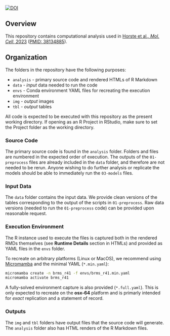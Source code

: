 [![DOI](https://zenodo.org/badge/DOI/10.5281/zenodo.10056210.svg)](https://doi.org/10.5281/zenodo.10056210)

## Overview
This repository contains computational analysis used in [Horste et al., *Mol. Cell*, 2023](https://doi.org/10.1016/j.molcel.2023.11.025) ([PMID: 38134885](https://pubmed.ncbi.nlm.nih.gov/38134885/)).

## Organization
The folders in the repository have the following purposes:

- `analysis` - primary source code and rendered HTMLs of R Markdown
- `data` - *input* data needed to run the code
- `envs` - Conda environment YAML files for recreating the execution environment
- `img` - *output* images
- `tbl` - *output* tables

All code is expected to be executed with this repository as the present working
directory. If opening as an R Project in RStudio, make sure to set the Project 
folder as the working directory.

### Source Code
The primary source code is found in the `analysis` folder. 
Folders and files are numbered in the expected order of execution.
The outputs of the `01-preprocess` files are already included in the `data` folder,
and therefore are not needed to be rerun. Anyone wishing to do further analysis or
replicate the models should be able to immediately run the `03-models` files.

### Input Data
The `data` folder contains the input data. We provide clean versions of the tables
corresponding to the output of the scripts in `01-preprocess`. Raw data versions 
(needed to run the `01-preprocess` code) can be provided upon reasonable request.

### Execution Environment
The R instance used to execute the files is captured both in the rendered RMDs themselves
(see **Runtime Details** section in HTMLs) and provided as YAML files in the `envs` folder.

To recreate on arbitrary platforms (Linux or MacOS), we recommend using 
[Micromamba](https://mamba.readthedocs.io/en/latest/user_guide/micromamba.html#)
and the minimal YAML (`*.min.yaml`):

```bash
micromamba create -n brms_r41 -f envs/brms_r41.min.yaml
micromamba activate brms_r41
```

A fully-solved environment capture is also provided (`*.full.yaml`). This is only 
expected to recreate on the **osx-64** platform and is primarly intended for *exact* 
replication and a statement of record.

### Outputs
The `img` and `tbl` folders have output files that the source code will generate.
The `analysis` folder also has HTML renders of the R Markdown files.

